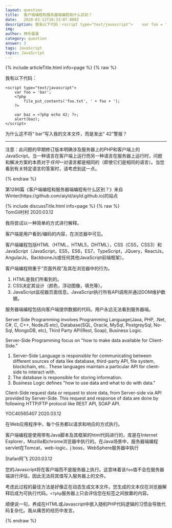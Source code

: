 ```yaml
---
layout: question
title:  客户端编程和服务器端编程有什么区别？
date:   2020-03-12T10:33:07.000Z
description: 我有以下代码：<script type="text/javascript">    var foo = 'bar';    <?php     ...
img: 
author: 神乐蛋蛋
category: question
answer: 3
tags: JavaScript
topic: JavaScript
---
```

<div class="article-root">
  <div class="article">
    {% include articleTitle.html info=page %}
    {% raw %}
    <div class="article-content"><p><font style="vertical-align: inherit;"><font style="vertical-align: inherit;">我有以下代码：</font></font></p>

<pre><code>&lt;script type="text/javascript"&gt;<font></font>
    var foo = 'bar';<font></font>
    &lt;?php<font></font>
        file_put_contents('foo.txt', ' + foo + ');<font></font>
    ?&gt;<font></font>
<font></font>
    var baz = &lt;?php echo 42; ?&gt;;<font></font>
    alert(baz);<font></font>
&lt;/script&gt;<font></font>
</code></pre>

<p><font style="vertical-align: inherit;"><font style="vertical-align: inherit;">为什么这不将“ bar”写入我的文本文件，而是发出“ 42”警报？</font></font></p>

<hr>

<p><font style="vertical-align: inherit;"><font style="vertical-align: inherit;">注意：此问题的早期修订版本明确涉及服务器上的PHP和客户端上的JavaScript。</font><font style="vertical-align: inherit;">当一种语言在客户端上运行而另一种语言在服务器上运行时</font><font style="vertical-align: inherit;">，问题和解决方案的本质对于</font></font><em><font style="vertical-align: inherit;"><font style="vertical-align: inherit;">任何</font></font></em><font style="vertical-align: inherit;"><font style="vertical-align: inherit;">一对语言都是相同的（即使它们是相同的语言）。</font><font style="vertical-align: inherit;">当您看到有关特定语言的答案时，请考虑到这一点。</font></font></p></div>
    {% endraw %}
  </div>
  <p class="winter_mark">第1286篇《客户端编程和服务器端编程有什么区别？》来自Winter(https://github.com/aiyld/aiyld.github.io)的站点</p>
  <div class="discuss-wrapper">
    {% include discussTitle.html info=page %}
    {% raw %}
    <div class="discuss-list">
    <div class="discuss-item">
        <div class="discuss-parent">
          <div class="discuss-meta">
            <span class="discuss-user">TomGil村村</span>
            <span class="discuss-time">2020.03.12</span>
          </div>
          <div class="discuss-comment"><p><font style="vertical-align: inherit;"><font style="vertical-align: inherit;">我将尝试以一种简单的方式进行解释。</font></font></p>

<p><font style="vertical-align: inherit;"><font style="vertical-align: inherit;">客户端是用户看到/编码的内容，在浏览器中可见。</font></font></p>

<p><font style="vertical-align: inherit;"><font style="vertical-align: inherit;">客户端编程包括HTML（HTML，HTML5，DHTML），CSS（CSS，CSS3）和JavaScript（JavaScript，ES5，ES6，ES7，TypeScript，JQuery，ReactJs，AngularJs，BackboneJs或任何其他JavaScript前端框架）。</font></font></p>

<p><font style="vertical-align: inherit;"><font style="vertical-align: inherit;">客户端编程侧重于“页面外观”及其在浏览器中的行为。</font></font></p>

<ol>
<li><font style="vertical-align: inherit;"><font style="vertical-align: inherit;">HTML是我们所看到的。</font></font></li>
<li><font style="vertical-align: inherit;"><font style="vertical-align: inherit;">CSS决定其设计（颜色，浮动图像，填充等）。</font></font></li>
<li><font style="vertical-align: inherit;"><font style="vertical-align: inherit;">JavaScript监视器页面信息。</font><font style="vertical-align: inherit;">JavaScript执行所有API调用并通过DOM维护数据。</font></font></li>
</ol>

<p><font style="vertical-align: inherit;"><font style="vertical-align: inherit;">服务器端编程包括向客户端提供数据的代码。</font><font style="vertical-align: inherit;">用户永远无法看到服务器端。</font></font></p>

<p>Server Side Programming involves Programming Language(Java, PHP, .Net, C#, C, C++, NodeJS etc), Database(SQL, Oracle, MySql, PostgreySql, No-Sql, MongoDB, etc), Third Party API(Rest, Soap), Business Logic.</p>

<p>Server-Side Programming focus on "how to make data available for Client-Side."</p>

<ol>
<li>Server-Side Language is responsible for communicating between different sources of data like database, third-party API, file system, blockchain, etc.. These languages maintain a particular API for client-side to interact with.</li>
<li>The database is responsible for storing information.</li>
<li>Business Logic defines "how to use data and what to do with data."</li>
</ol>

<p>Client-Side request data or request to store data, from Server-side via API provided by Server-Side. This request and response of data are done by following HTTP/FTP protocol like REST API, SOAP API.</p></div>
        </div></div><div class="discuss-item">
        <div class="discuss-parent">
          <div class="discuss-meta">
            <span class="discuss-user">YOC40565407</span>
            <span class="discuss-time">2020.03.12</span>
          </div>
          <div class="discuss-comment"><p><font style="vertical-align: inherit;"><font style="vertical-align: inherit;">在Web应用程序中，每个任务都以请求和响应的方式执行。</font></font></p>

<p><font style="vertical-align: inherit;"><font style="vertical-align: inherit;">客户端编程是使用带有Java脚本及其框架的html代码进行的，库是在Internet Explorer，Mozilla和chrome浏览器中执行的。</font><font style="vertical-align: inherit;">在Java场景中，服务器端编程servlet在Tomcat，web-logic，j boss，WebSphere服务器中执行</font></font></p></div>
        </div></div><div class="discuss-item">
        <div class="discuss-parent">
          <div class="discuss-meta">
            <span class="discuss-user">Stafan阿飞</span>
            <span class="discuss-time">2020.03.12</span>
          </div>
          <div class="discuss-comment"><p><font style="vertical-align: inherit;"><font style="vertical-align: inherit;">您的Javascript将在客户端而不是服务器上执行。</font><font style="vertical-align: inherit;">这意味着该</font></font><code>foo</code><font style="vertical-align: inherit;"><font style="vertical-align: inherit;">值不会在服务器端进行评估，因此无法将其值写入服务器上的文件。</font></font></p>

<p><font style="vertical-align: inherit;"><font style="vertical-align: inherit;">考虑此过程的最佳方法是好像正在动态生成文本文件。</font><font style="vertical-align: inherit;">您生成的文本仅在浏览器解释后成为可执行代码。</font></font><code>&lt;?php</code><font style="vertical-align: inherit;"><font style="vertical-align: inherit;">服务器上</font><font style="vertical-align: inherit;">只会</font><font style="vertical-align: inherit;">评估</font><font style="vertical-align: inherit;">您在</font><font style="vertical-align: inherit;">标签</font><font style="vertical-align: inherit;">之间</font><font style="vertical-align: inherit;">放置的内容。</font></font></p>

<p><font style="vertical-align: inherit;"><font style="vertical-align: inherit;">顺便说一句，养成在HTML或Javascript中嵌入随机PHP代码逻辑的习惯会导致代码复杂化。</font><font style="vertical-align: inherit;">我从痛苦的经历中发言。</font></font></p></div>
        </div></div>
    </div>
    {% endraw %}
  </div>
<div>
